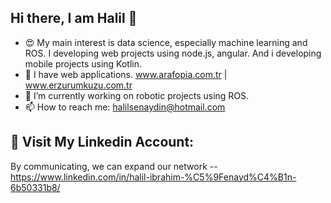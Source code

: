 Hi there, I am Halil 👋
--

<!-- **halilsenaydin/halilsenaydin** is a ✨ _special_ ✨ repository because its `README.md` (this file) appears on your GitHub profile. -->

- 😍 My main interest is data science, especially machine learning and ROS. I developing web projects using node.js, angular. And i developing mobile projects using Kotlin.
- 🌱 I have web applications. www.arafopia.com.tr | www.erzurumkuzu.com.tr
- 🔭 I’m currently working on robotic projects using ROS.
- 📫 How to reach me: halilsenaydin@hotmail.com

🤭 Visit My Linkedin Account:
--
By communicating, we can expand our network  -- https://www.linkedin.com/in/halil-ibrahim-%C5%9Fenayd%C4%B1n-6b50331b8/
